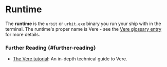 # Runtime

The **runtime** is the `urbit` or `urbit.exe` binary you run your ship with in the terminal. The runtime's proper name is Vere - see the [Vere glossary entry](vere.md) for more details.

### Further Reading {#further-reading}

- [The Vere tutorial](../system/runtime): An in-depth technical guide to Vere.
